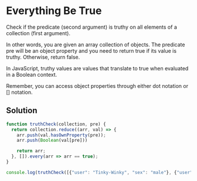 # Everything Be True

Check if the predicate (second argument) is truthy on all elements of a collection (first argument).

In other words, you are given an array collection of objects. The predicate pre will be an object property and you need to return true if its value is truthy. Otherwise, return false.

In JavaScript, truthy values are values that translate to true when evaluated in a Boolean context.

Remember, you can access object properties through either dot notation or [] notation.

## Solution

```js
function truthCheck(collection, pre) {
  return collection.reduce((arr, val) => {
    arr.push(val.hasOwnProperty(pre));
    arr.push(Boolean(val[pre]))

    return arr;
  }, []).every(arr => arr == true);
}

console.log(truthCheck([{"user": "Tinky-Winky", "sex": "male"}, {"user": "Dipsy"}, {"user": "Laa-Laa", "sex": "female"}, {"user": "Po", "sex": "female"}], "sex"));
```
